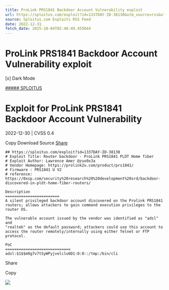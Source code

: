 ```yaml
---
title: ProLink PRS1841 Backdoor Account Vulnerability exploit
url: https://sploitus.com/exploit?id=1337DAY-ID-38130&utm_source=rss&utm_medium=rss
source: Sploitus.com Exploits RSS Feed
date: 2022-12-31
fetch_date: 2025-10-04T02:46:49.455044
---
```


# ProLink PRS1841 Backdoor Account Vulnerability exploit

[x]
Dark Mode

[##### SPLOITUS](/)

# Exploit for ProLink PRS1841 Backdoor Account Vulnerability

2022-12-30 | CVSS 0.4

Copy
Download
Source
[Share](#share-url)

```
## https://sploitus.com/exploit?id=1337DAY-ID-38130
# Exploit Title: Router backdoor - ProLink PRS1841 PLDT Home fiber
# Exploit Author: Lawrence Amer @zux0x3a
# Vendor Homepage: https://prolink2u.com/product/prs1841/
# Firmware : PRS1841 U V2
# reference: https://0xsp.com/security%20research%20%20development%20srd/backdoor-discovered-in-pldt-home-fiber-routers/

Description
========================
A silent privileged backdoor account discovered on the Prolink PRS1841
routers; allows attackers to gain command execution privileges to the
router OS.

The vulnerable account issued by the vendor was identified as "adsl" and
"realtek" as the default password; attackers could use this account to
access the router remotely/internally using either Telnet or FTP
protocol.

PoC
=============================
adsl:$1$$m9g7v7tSyWPyjvelclu6D1:0:0::/tmp:/bin/cli
```

Share

Copy

![](https://mc.yandex.ru/watch/54912310)